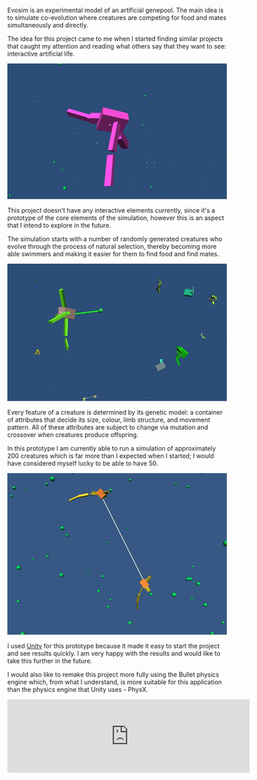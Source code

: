 Evosim is an experimental model of an artificial genepool. The main idea is to
simulate co-evolution where creatures are competing for food and mates
simultaneously and directly.

The idea for this project came to me when I started finding similar projects
that caught my attention and reading what others say that they want to see:
interactive artificial life.

![](assets/images/evosim/s_1.gif)

This project doesn't have any interactive elements currently, since it's a
prototype of the core elements of the simulation, however this is an aspect
that I intend to explore in the future.


The simulation starts with a number of randomly generated creatures who evolve
through the process of natural selection, thereby becoming more able swimmers
and making it easier for them to find food and find mates.

![](assets/images/evosim/s_2.gif)

Every feature of a creature is determined by its genetic model: a container of
attributes that decide its size, colour, limb structure, and movement pattern.
All of these attributes are subject to change via mutation and crossover when
creatures produce offspring.


In this prototype I am currently able to run a simulation of approximately 200
creatures which is far more than I expected when I started; I would have
considered myself lucky to be able to have 50.

![](assets/images/evosim/s_3.gif)

I used [Unity]() for this prototype because it made it easy to start the
project and see results quickly. I am very happy with the results and would
like to take this further in the future.

I would also like to remake this project more fully using the Bullet physics
engine which, from what I understand, is more suitable for this application
than the physics engine that Unity uses - PhysX.

<iframe style="margin-left: auto; margin-right: auto; display: block" src="https://itch.io/embed/17096?linkback=true" width="552" height="167" frameborder="0"></iframe>

